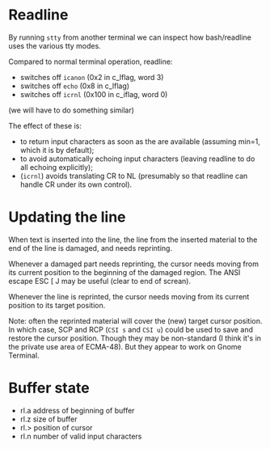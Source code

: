 # Readline

By running `stty` from another terminal
we can inspect how bash/readline uses the various tty modes.

Compared to normal terminal operation, readline:

- switches off `icanon` (0x2 in c_lflag, word 3)
- switches off `echo` (0x8 in c_lflag)
- switches off `icrnl` (0x100 in c_iflag, word 0)

(we will have to do something similar)

The effect of these is:
- to return input characters as soon as the are available
  (assuming min=1, which it is by default);
- to avoid automatically echoing input characters
  (leaving readline to do all echoing explicitly);
- (`icrnl`) avoids translating CR to NL (presumably so that
  readline can handle CR under its own control).

# Updating the line

When text is inserted into the line,
the line from the inserted material to the end of the line
is damaged,
and needs reprinting.

Whenever a damaged part needs reprinting,
the cursor needs moving from its current position
to the beginning of the damaged region.
The ANSI escape ESC [ J may be useful (clear to end of screan).

Whenever the line is reprinted,
the cursor needs moving from its current position
to its target position.

Note: often the reprinted material will cover
the (new) target cursor position.
In which case, SCP and RCP (`CSI s` and `CSI u`)
could be used to save and restore the cursor position.
Though they may be non-standard
(I think it's in the private use area of ECMA-48).
But they appear to work on Gnome Terminal.

# Buffer state

- rl.a address of beginning of buffer
- rl.z size of buffer
- rl.> position of cursor
- rl.n number of valid input characters
